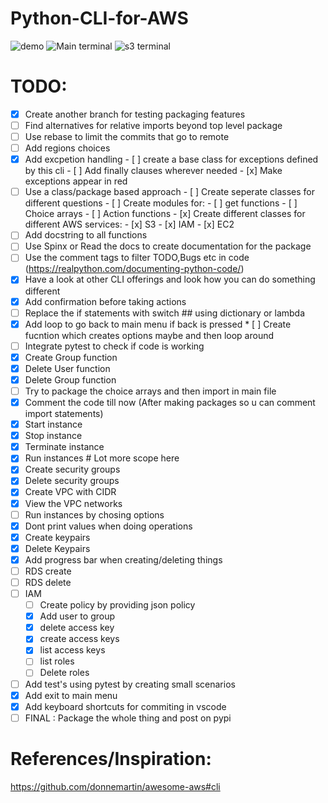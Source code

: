 # Python-CLI-for-AWS


![demo](https://github.com/darshan-raul/Python-CLI-for-AWS/blob/master/img/demo.gif)
![Main terminal](https://github.com/darshan-raul/Python-CLI-for-AWS/blob/master/img/cli%20main.png)
![s3 terminal](https://github.com/darshan-raul/Python-CLI-for-AWS/blob/master/img/cli%20s3.png)


# TODO:
- [x] Create another branch for testing packaging features
- [ ] Find alternatives for relative imports beyond top level package
- [ ] Use rebase to limit the commits that go to remote
- [ ] Add regions choices 
- [x] Add excpetion handling
        - [ ] create a base class for exceptions defined by this cli
        - [ ] Add finally clauses wherever needed
        - [x] Make exceptions appear in red
- [ ] Use a class/package based approach
        - [ ] Create seperate classes for different questions
        - [ ] Create modules for:
                - [ ] get functions
                - [ ] Choice arrays
                - [ ] Action functions 
        - [x] Create different classes for different AWS services:
                - [x] S3
                - [x] IAM
                - [x] EC2
- [ ] Add docstring to all functions
- [ ] Use Spinx or Read the docs to create documentation for the package
- [ ] Use the comment tags to filter TODO,Bugs etc in code (https://realpython.com/documenting-python-code/)
- [x] Have a look at other CLI offerings and look how you can do something different
- [x] Add confirmation before taking actions
- [ ] Replace the if statements with switch ## using dictionary or lambda
- [x] Add loop to go back to main menu if back is pressed
        * [ ] Create fucntion which creates options maybe and then loop around
- [ ] Integrate pytest to check if code is working
- [x] Create Group function 
- [x] Delete User function
- [x] Delete Group function
- [ ] Try to package the choice arrays and then import in main file 
- [x] Comment the code till now (After making packages so u can comment import statements)
- [x] Start instance
- [x] Stop instance 
- [x] Terminate instance 
- [x] Run instances # Lot more scope here
- [x] Create security groups
- [x] Delete security groups
- [x] Create VPC with CIDR
- [x] View the VPC networks
- [ ] Run instances by chosing options
- [x] Dont print values when doing operations
- [x] Create keypairs
- [X] Delete Keypairs
- [x] Add progress bar when creating/deleting things
- [ ] RDS create
- [ ] RDS delete
 - [ ] IAM
    - [ ] Create policy by providing json policy
    - [x] Add user to group
    - [x] delete access key
    - [x] create access keys
    - [x] list access keys
    - [ ] list roles
	- [ ] Delete roles
- [ ] Add test's using pytest by creating small scenarios 
- [x] Add exit to main menu
- [x] Add keyboard shortcuts for commiting in vscode
- [ ] FINAL : Package the whole thing and post on pypi

# References/Inspiration:

https://github.com/donnemartin/awesome-aws#cli